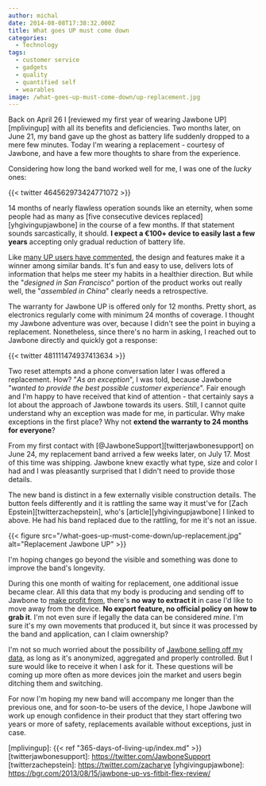 ```yaml
---
author: michal
date: 2014-08-08T17:38:32.000Z
title: What goes UP must come down
categories:
  - Technology
tags:
  - customer service
  - gadgets
  - quality
  - quantified self
  - wearables
image: /what-goes-up-must-come-down/up-replacement.jpg
---
```


Back on April 26 I [reviewed my first year of wearing Jawbone UP][mplivingup] with all its benefits and deficiencies. Two months later, on June 21, my band gave up the ghost as battery life suddenly dropped to a mere few minutes. Today I'm wearing a replacement - courtesy of Jawbone, and have a few more thoughts to share from the experience.

<!--more-->

Considering how long the band worked well for me, I was one of the _lucky_ ones:

{{< twitter 464562973424771072 >}}

14 months of nearly flawless operation sounds like an eternity, when some people had as many as [five consecutive devices replaced][yhgivingupjawbone] in the course of a few months. If that statement sounds sarcastically, it should. __I expect a €100+ device to easily last a few years__ accepting only gradual reduction of battery life.

Like [many UP users have commented][ericwearablesreview], the design and features make it a winner among similar bands. It's fun and easy to use, delivers lots of information that helps me steer my habits in a healthier direction. But while the "_designed in San Francisco_" portion of the product works out really well, the "_assembled in China_" clearly needs a retrospective.

The warranty for Jawbone UP is offered only for 12 months. Pretty short, as electronics regularly come with minimum 24 months of coverage. I thought my Jawbone adventure was over, because I didn't see the point in buying a replacement. Nonetheless, since there's no harm in asking, I reached out to Jawbone directly and quickly got a response:

{{< twitter 481111474937413634 >}}

Two reset attempts and a phone conversation later I was offered a replacement. How? "_As an exception_", I was told, because Jawbone "_wanted to provide the best possible customer experience_". Fair enough and I'm happy to have received that kind of attention - that certainly says a lot about the approach of Jawbone towards its users. Still, I cannot quite understand why an exception was made for me, in particular. Why make exceptions in the first place? Why not __extend the warranty to 24 months for everyone__?

From my first contact with [@JawboneSupport][twitterjawbonesupport] on June 24, my replacement band arrived a few weeks later, on July 17. Most of this time was shipping. Jawbone knew exactly what type, size and color I had and I was pleasantly surprised that I didn't need to provide those details.

The new band is distinct in a few externally visible construction details. The button feels differently and it is rattling the same way it must've for [Zach Epstein][twitterzachepstein], who's [article][yhgivingupjawbone] I linked to above. He had his band replaced due to the rattling, for me it's not an issue.

{{< figure src="/what-goes-up-must-come-down/up-replacement.jpg" alt="Replacement Jawbone UP" >}}

I'm hoping changes go beyond the visible and something was done to improve the band's longevity.

During this one month of waiting for replacement, one additional issue became clear. All this data that my body is producing and sending off to Jawbone to [make profit from][jawbonedataprocessing], there's __no way to extract it__ in case I'd like to move away from the device. __No export feature, no official policy on how to grab it__. I'm not even sure if legally the data can be considered _mine_. I'm sure it's my own movements that produced it, but since it was processed by the band and application, can I claim ownership?

I'm not so much worried about the possibility of [Jawbone selling off my data][jawboneselldata], as long as it's anonymized, aggregated and properly controlled. But I sure would like to receive it when I ask for it. These questions will be coming up more often as more devices join the market and users begin ditching them and switching.

For now I'm hoping my new band will accompany me longer than the previous one, and for soon-to-be users of the device, I hope Jawbone will work up enough confidence in their product that they start offering two years or more of safety, replacements available without exceptions, just in case.

[ericwearablesreview]: http://www.ideasonideas.com/2013/02/are-wearables-the-change-we-need/
[jawbonedataprocessing]: https://www.slashgear.com/jawbone-talks-context-in-bid-to-rule-wearables-slashgear-interview-06319626/
[jawboneselldata]: https://www.refinery29.com/en-us/2014/01/61656/fitness-band-data-privacy
[mplivingup]: {{< ref "365-days-of-living-up/index.md" >}}
[twitterjawbonesupport]: https://twitter.com/JawboneSupport
[twitterzachepstein]: https://twitter.com/zacharye
[yhgivingupjawbone]: https://bgr.com/2013/08/15/jawbone-up-vs-fitbit-flex-review/
